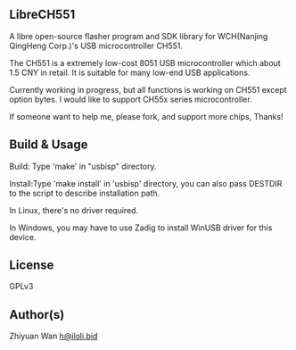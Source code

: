 LibreCH551
----------

A libre open-source flasher program and SDK library for WCH(Nanjing QingHeng Corp.)'s USB microcontroller CH551.

The CH551 is a extremely low-cost 8051 USB microcontroller which about 1.5 CNY in retail. It is suitable for many low-end USB applications.

Currently working in progress, but all functions is working on CH551 except option bytes. I would like to support CH55x series microcontroller.

If someone want to help me, please fork, and support more chips, Thanks!

Build & Usage
----------

Build: Type 'make' in "usbisp" directory.

Install:Type 'make install' in 'usbisp' directory, you can also pass DESTDIR to the script to describe installation path. 

In Linux, there's no driver required.

In Windows, you may have to use Zadig to install WinUSB driver for this device.

License
----------

GPLv3

Author(s)
----------

Zhiyuan Wan <h@iloli.bid>

